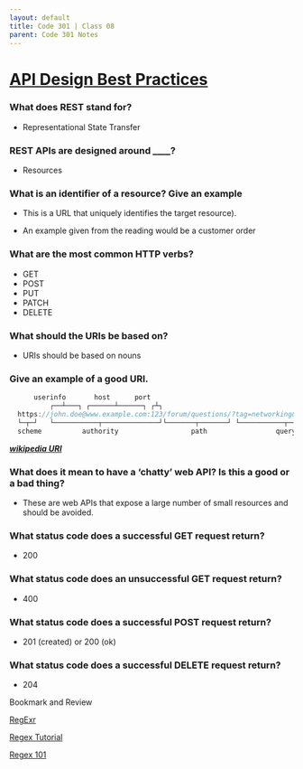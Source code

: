 ```yaml
---
layout: default
title: Code 301 | Class 08
parent: Code 301 Notes
---
```


# [API Design Best Practices](https://docs.microsoft.com/en-us/azure/architecture/best-practices/api-design)

### What does REST stand for?

* Representational State Transfer

### REST APIs are designed around  ____?

* Resources

### What is an identifier of a resource? Give an example

* This is a URL that uniquely identifies the target resource).

* An example given from the reading would be a customer order

### What are the most common HTTP verbs?

* GET
* POST
* PUT
* PATCH
* DELETE

### What should the URIs be based on?

* URIs should be based on nouns

### Give an example of a good URI.

```ts
      userinfo       host      port
          ┌──┴───┐ ┌──────┴──────┐ ┌┴┐
  https://john.doe@www.example.com:123/forum/questions/?tag=networking&order=newest#top
  └─┬─┘   └───────────┬──────────────┘└───────┬───────┘ └───────────┬─────────────┘ └┬┘
  scheme          authority                  path                 query           fragment
```

 ***[wikipedia URI](https://en.wikipedia.org/wiki/Uniform_Resource_Identifier#Syntax)***

### What does it mean to have a ‘chatty’ web API? Is this a good or a bad thing?

* These are web APIs that expose a large number of small resources and should be avoided.

### What status code does a successful GET request return?

* 200

### What status code does an unsuccessful GET request return?

* 400

### What status code does a successful POST request return?

* 201 (created) or 200 (ok)

### What status code does a successful DELETE request return?

* 204

Bookmark and Review

[RegExr](https://regexr.com/)

[Regex Tutorial](https://medium.com/factory-mind/regex-tutorial-a-simple-cheatsheet-by-examples-649dc1c3f285)

[Regex 101](https://regex101.com/)

